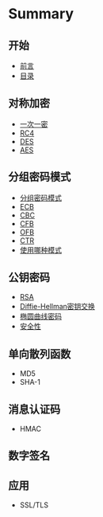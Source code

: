 # Summary

## 开始
* [前言](README.md)
* [目录](SUMMARY.md)

## 对称加密
* [一次一密](docs/chapter-1/一次一密.md)
* [RC4](docs/chapter-1/rc4.md)
* [DES](docs/chapter-1/des.md)
* [AES](docs/chapter-1/aes.md)

## 分组密码模式
* [分组密码模式](docs/chapter-2/分组密码模式.md)
* [ECB](docs/chapter-2/ecb.md)
* [CBC](docs/chapter-2/cbc.md)
* [CFB](docs/chapter-2/cfb.md)
* [OFB](docs/chapter-2/ofb.md)
* [CTR](docs/chapter-2/ctr.md)
* [使用哪种模式](docs/chapter-2/应该使用哪种模式.md)

## 公钥密码
* [RSA](docs/chapter-3/rsa.md)
* [Diffie-Hellman密钥交换](docs/chapter-3/diffie-hellman密钥交换.md)
* [椭圆曲线密码](docs/chapter-3/椭圆曲线密码.md)
* [安全性](docs/chapter-3/安全性.md)

## 单向散列函数
* MD5
* SHA-1

## 消息认证码
* HMAC

## 数字签名

## 应用
* SSL\/TLS

